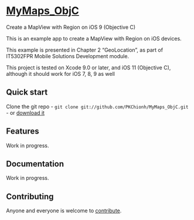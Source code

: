 # [MyMaps_ObjC](https://github.com/PKChionh/MyMaps_ObjC)
Create a MapView with Region on iOS 9 (Objective C)

This is an example app to create a MapView with Region on iOS devices.

This example is presented in Chapter 2 “GeoLocation”, as part of IT5302FPR Mobile Solutions Development module. 

This project is tested on Xcode 9.0 or later, and iOS 11 (Objective C), although it should work for iOS 7, 8, 9 as well 

## Quick start

Clone the git repo - `git clone git://github.com/PKChionh/MyMaps_ObjC.git` -
or [download it](https://github.com/PKChionh/MyMaps_ObjC/zipball/master)

## Features

Work in progress.

## Documentation

Work in progress.


## Contributing

Anyone and everyone is welcome to [contribute](/PKChionh/MyMaps_ObjC/blob/master/doc/contribute.md).
